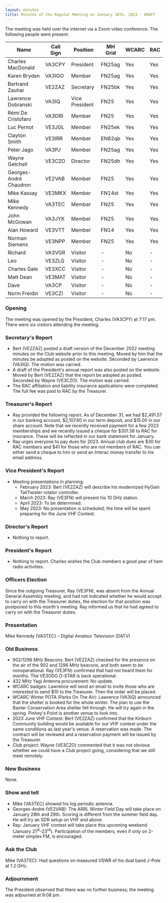 ```yaml
---
layout: minutes
title: Minutes of the Regular Meeting on January 16th, 2023 - DRAFT
---
```

The meeting was held over the internet via a Zoom video conference.
The following people were present:

| Name                   | Call Sign  | Position         | MH Grid | WCARC | RAC |
|------------------------|------------|------------------|---------|-------|-----|
| Charles MacDonald      | VA3CPY     | President        | FN25ag  | Yes   | Yes |
| Karen Bryden           | VA3IGO     | Member           | FN25ag  | Yes   | Yes |
| Bertrand Zauhar        | VE2ZAZ     | Secretary        | FN25bk  | Yes   | Yes |
| Lawrence Dobranski     | VA3IQ      | Vice President   | FN25    | Yes   | Yes |
| Rémi De Cristofaro     | VA3DRI     | Member           | FN25    | Yes   | Yes |
| Luc Pernot             | VE3JGL     | Member           | FN25ek  | Yes   | Yes |
| Clayton Smith          | VE3IRR     | Member           | EN82qb  | Yes   | Yes |
| Peter Jago             | VA3PJ      | Member           | FN25ag  | Yes   | Yes |
| Wayne Getchell         | VE3CZO     | Director         | FN25dh  | Yes   | Yes |
| Georges-André Chaudron | VE2VAB     | Member           | FN25    | Yes   | Yes |
| Mike Kassay            | VE3MKX     | Member           | FN14st  | Yes   | Yes |
| Mike Kennedy           | VA3TEC     | Member           | FN25    | Yes   | Yes |
| John McGowan           | VA3JYK     | Member           | FN25    | Yes   | Yes |
| Alan Howard            | VE3VTT     | Member           | FN14    | Yes   | Yes |
| Norman Siemens         | VE3NPP     | Member           | FN25    | Yes   | Yes |
| Richard                | VA3VGR     | Visitor          |  -      | No    |  -  |
| Leo                    | VE3ZLG     | Visitor          |  -      | No    |  -  |
| Charles Gale           | VE3XCC     | Visitor          |  -      | No    |  -  |
| Matt Dean              | VE3MAT     | Visitor          |  -      | No    |  -  |
| Dave                   | VA3CP      | Visitor          |  -      | No    |  -  |
| Norm Freidin           | VE3CZI     | Visitor          |  -      | No    |  -  |


### Opening
The meeting was opened by the President, Charles (VA3CPY) at 7:17 pm.
There were six visitors attending the meeting.

### Secretary's Report
- Bert (VE2ZAZ) posted a draft version of the December 2022 meeting minutes on the Club website prior to this meeting. Moved by him that the minutes be adopted as posted on the website. Seconded by Lawrence (VA3IQ). The motion was carried.
- A draft of the President's annual report was also posted on the website. Moved by Bert (VE2ZAZ) that the report be adopted as posted. Seconded by Wayne (VE3CZO). The motion was carried.
- The RAC affiliation and liability insurance applications were completed. The full fee was paid to RAC by the Treasurer.

### Treasurer's Report
- Ray provided the following report. As of December 31, we had $2,491.57 in our banking account, $2,107.60 in our term deposit, and $15.00 in our share account. Note that we recently received payment for a few 2023 memberships and we recently issued a cheque for $301.58 to RAC for insurance. These will be reflected in our bank statement for January.
- Ray urges everyone to pay dues for 2023. Annual club dues are $30 for RAC members and $41 for those who are not members of RAC. You can either send a cheque to him or send an Interac money transfer to his email address.

### Vice President's Report
- Meeting presentations in planning:
  - February 2023: Bert (VE2ZAZ) will describe his modernized HyGain TailTwister rotator controller.
  - March 2023: Ray (VE3FN) will present his 10 GHz station.
  - April 2023: To be determined.
  - May 2023: No presentation is scheduled; the time will be spent preparing for the June VHF Contest.

### Director's Report
- Nothing to report.

### President's Report
- Nothing to report. Charles wishes the Club members a good year of ham radio activities.

### Officers Election
Since the outgoing Treasurer, Ray (VE3FN), was absent from the Annual General Assembly meeting, and had not indicated whether he would accept to carry on with the Treasurer duties, the election for that position was postponed to this month's meeting. Ray informed us that he had agreed to carry on with the Treasurer duties.

### Presentation
Mike Kennedy (VA3TEC) – Digital Amateur Television (DATV)

### Old Business
- 902/1296 MHz Beacons: Bert (VE2ZAZ) checked for the presence on the air of the 902 and 1296 MHz beacons, and both seem to be nonoperational. Ray (VE3FN) confirmed that had not heard them for months. The VE3ODG D-STAR is back operational.
- 432 MHz Yagi Antenna procurement: No update.
- WCARC badges: Lawrence will send an email to invite those who are interested to send $10 to the Treasurer. Then the order will be placed.
- WCARC Winter POTA (Parks On The Air): Lawrence (VA3IQ) announced that the shelter is booked for the whole winter. The plan to use the Baxter Conservation Area shelter fell through. He will try again in the spring. Pinhey's Point is another venue to look into.
- 2023 June VHF Contest: Bert (VE2ZAZ) confirmed that the Kinburn Community building would be available for our VHF contest under the same conditions as last year's venue. A reservation was made. The contract will be reviewed and a reservation payment will be issued by the Treasurer.
- Club project: Wayne (VE3CZO) commented that it was not obvious whether we could have a Club project going, considering that we still meet remotely.

### New Business
None.

### Show and tell
- Mike (VA3TEC) showed his log periodic antenna.
- Georges-André (VE2VAB): The ARRL Winter Field Day will take place on January 28th and 29th. Scoring is different from the summer field day. He will try an SDR setup on VHF and above.
- Ray: January VHF contest will take place this upcoming weekend (January 21<sup>st</sup>-23<sup>rd</sup>). Participation of the members, even if only on 2-meter simplex FM, is encouraged.

### Ask the Club
Mike (VA3TEC): Had questions on measured VSWR of his dual band J-Pole at 1.2 GHz.

### Adjournment
The President observed that there was no further business; the meeting was adjourned at 9:08 pm.
